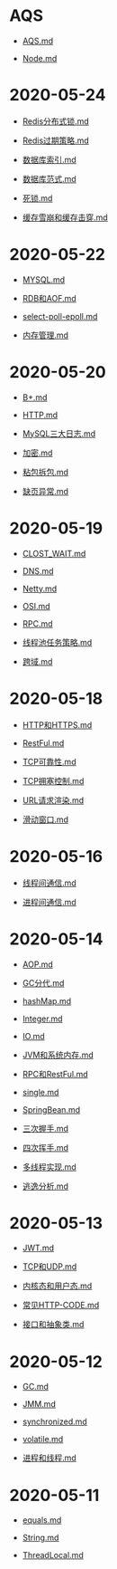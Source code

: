 # AQS
- [AQS.md](AQS/AQS.md)
- [Node.md](AQS/Node.md)
# 2020-05-24
- [Redis分布式锁.md](2020-05-24/Redis分布式锁.md)
- [Redis过期策略.md](2020-05-24/Redis过期策略.md)
- [数据库索引.md](2020-05-24/数据库索引.md)
- [数据库范式.md](2020-05-24/数据库范式.md)
- [死锁.md](2020-05-24/死锁.md)
- [缓存雪崩和缓存击穿.md](2020-05-24/缓存雪崩和缓存击穿.md)
# 2020-05-22
- [MYSQL.md](2020-05-22/MYSQL.md)
- [RDB和AOF.md](2020-05-22/RDB和AOF.md)
- [select-poll-epoll.md](2020-05-22/select-poll-epoll.md)
- [内存管理.md](2020-05-22/内存管理.md)
# 2020-05-20
- [B+.md](2020-05-20/B+.md)
- [HTTP.md](2020-05-20/HTTP.md)
- [MySQL三大日志.md](2020-05-20/MySQL三大日志.md)
- [加密.md](2020-05-20/加密.md)
- [粘包拆包.md](2020-05-20/粘包拆包.md)
- [缺页异常.md](2020-05-20/缺页异常.md)
# 2020-05-19
- [CLOST_WAIT.md](2020-05-19/CLOST_WAIT.md)
- [DNS.md](2020-05-19/DNS.md)
- [Netty.md](2020-05-19/Netty.md)
- [OSI.md](2020-05-19/OSI.md)
- [RPC.md](2020-05-19/RPC.md)
- [线程池任务策略.md](2020-05-19/线程池任务策略.md)
- [跨域.md](2020-05-19/跨域.md)
# 2020-05-18
- [HTTP和HTTPS.md](2020-05-18/HTTP和HTTPS.md)
- [RestFul.md](2020-05-18/RestFul.md)
- [TCP可靠性.md](2020-05-18/TCP可靠性.md)
- [TCP拥塞控制.md](2020-05-18/TCP拥塞控制.md)
- [URL请求渲染.md](2020-05-18/URL请求渲染.md)
- [滑动窗口.md](2020-05-18/滑动窗口.md)
# 2020-05-16
- [线程间通信.md](2020-05-16/线程间通信.md)
- [进程间通信.md](2020-05-16/进程间通信.md)
# 2020-05-14
- [AOP.md](2020-05-14/AOP.md)
- [GC分代.md](2020-05-14/GC分代.md)
- [hashMap.md](2020-05-14/hashMap.md)
- [Integer.md](2020-05-14/Integer.md)
- [IO.md](2020-05-14/IO.md)
- [JVM和系统内存.md](2020-05-14/JVM和系统内存.md)
- [RPC和RestFul.md](2020-05-14/RPC和RestFul.md)
- [single.md](2020-05-14/single.md)
- [SpringBean.md](2020-05-14/SpringBean.md)
- [三次握手.md](2020-05-14/三次握手.md)
- [四次挥手.md](2020-05-14/四次挥手.md)
- [多线程实现.md](2020-05-14/多线程实现.md)
- [逃逸分析.md](2020-05-14/逃逸分析.md)
# 2020-05-13
- [JWT.md](2020-05-13/JWT.md)
- [TCP和UDP.md](2020-05-13/TCP和UDP.md)
- [内核态和用户态.md](2020-05-13/内核态和用户态.md)
- [常见HTTP-CODE.md](2020-05-13/常见HTTP-CODE.md)
- [接口和抽象类.md](2020-05-13/接口和抽象类.md)
# 2020-05-12
- [GC.md](2020-05-12/GC.md)
- [JMM.md](2020-05-12/JMM.md)
- [synchronized.md](2020-05-12/synchronized.md)
- [volatile.md](2020-05-12/volatile.md)
- [进程和线程.md](2020-05-12/进程和线程.md)
# 2020-05-11
- [equals.md](2020-05-11/equals.md)
- [String.md](2020-05-11/String.md)
- [ThreadLocal.md](2020-05-11/ThreadLocal.md)
